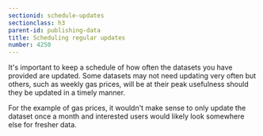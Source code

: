 ```yaml
---
sectionid: schedule-updates
sectionclass: h3
parent-id: publishing-data
title: Scheduling regular updates
number: 4250
---
```


It's important to keep a schedule of how often the datasets you have provided are updated. Some datasets may not need updating very often but others, such as weekly gas prices, will be at their peak usefulness should they be updated in a timely manner.

For the example of gas prices, it wouldn't make sense to only update the dataset once a month and interested users would likely look somewhere else for fresher data.
